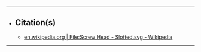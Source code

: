 ***

- ## Citation(s)
  - [en.wikipedia.org | File:Screw Head - Slotted.svg - Wikipedia](https://en.wikipedia.org/wiki/File:Screw_Head_-_Slotted.svg)

***